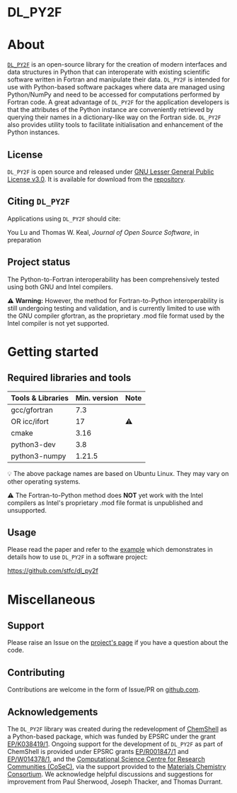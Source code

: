 # DL_PY2F

# About

[`DL_PY2F`](https://github.com/stfc/dl_py2f) is an open-source library for the creation of modern interfaces and data structures in Python that can interoperate with existing scientific software written in Fortran and manipulate their data.
`DL_PY2F` is intended for use with Python-based software packages where data are managed using Python/NumPy and need to be accessed for computations performed by Fortran code. 
A great advantage of `DL_PY2F` for the application developers is that the attributes of the Python instance are conveniently retrieved by querying their names in a dictionary-like way on the Fortran side.
`DL_PY2F` also provides utility tools to facilitate initialisation and enhancement of the Python instances. 

## License

`DL_PY2F` is open source and released under [GNU Lesser General Public License v3.0](https://www.gnu.org/licenses/lgpl-3.0.en.html). It is available for download from the [repository](https://github.com/stfc/dl_py2f).

## Citing `DL_PY2F`

Applications using `DL_PY2F` should cite:

You Lu and Thomas W. Keal, *Journal of Open Source Software*, in preparation

## Project status

The Python-to-Fortran interoperability has been comprehensively tested using both GNU and Intel compilers.

:warning: **Warning:** However, the method for Fortran-to-Python interoperability is still undergoing testing and validation, and is currently limited to use with the GNU compiler gfortran, as the proprietary .mod file format used by the Intel compiler is not yet supported.

# Getting started

## Required libraries and tools


| Tools & Libraries             | Min. version | Note |
|:------------------------------|:-------------|:-----|
| gcc/gfortran                  | 7.3          |      |
| OR icc/ifort                  | 17           | :warning: |
| cmake                         | 3.16         |      |
| python3-dev                   | 3.8          |      |
| python3-numpy                 | 1.21.5       |      |

:bulb: The above package names are based on Ubuntu Linux. They may vary on other
       operating systems.

:warning: The Fortran-to-Python method does **NOT** yet work with the Intel compilers as Intel's proprietary
          .mod file format is unpublished and unsupported.

## Usage

Please read the paper and refer to the [example](https://github.com/stfc/dl_py2f) which demonstrates in details how to use `DL_PY2F` in a software project:

https://github.com/stfc/dl_py2f

# Miscellaneous

## Support

Please raise an Issue on the [project's page](https://github.com/stfc/dl_py2f) if you have a question about the code.

## Contributing

Contributions are welcome in the form of Issue/PR on [github.com](https://github.com/stfc/dl_py2f).

## Acknowledgements

The `DL_PY2F` library was created during the redevelopment of [ChemShell](https://chemshell.org) as a Python-based package, which was funded by EPSRC under the grant [EP/K038419/1](https://gtr.ukri.org/projects?ref=EP/K038419/1). Ongoing support for the development of `DL_PY2F` as part of ChemShell is provided under EPSRC grants [EP/R001847/1](https://gtr.ukri.org/projects?ref=EP%2FR001847%2F1) and [EP/W014378/1](https://gtr.ukri.org/projects?ref=EP%2FW014378%2F1), and the [Computational Science Centre for Research Communities (CoSeC)](https://www.cosec.ac.uk), via the support provided to the [Materials Chemistry Consortium](https://mcc.hec.ac.uk). We acknowledge helpful discussions and suggestions for improvement from Paul Sherwood, Joseph Thacker, and Thomas Durrant.
